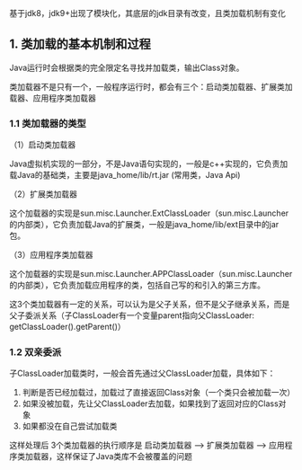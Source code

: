 基于jdk8，jdk9+出现了模块化，其底层的jdk目录有改变，且类加载机制有变化

## 1. 类加载的基本机制和过程

Java运行时会根据类的完全限定名寻找并加载类，输出Class对象。

类加载器不是只有一个，一般程序运行时，都会有三个：启动类加载器、扩展类加载器、应用程序类加载器

### 1.1 类加载器的类型

（1）启动类加载器

Java虚拟机实现的一部分，不是Java语句实现的，一般是c++实现的，它负责加载Java的基础类，主要是java_home/lib/rt.jar (常用类，Java Api)

（2）扩展类加载器

这个加载器的实现是sun.misc.Launcher.ExtClassLoader（sun.misc.Launcher的内部类），它负责加载Java的扩展类，一般是java_home/lib/ext目录中的jar包。

（3）应用程序类加载器

这个加载器的实现是sun.misc.Launcher.APPClassLoader（sun.misc.Launcher的内部类），它负责加载应用程序的类，包括自己写的和引入的第三方库。

这3个类加载器有一定的关系，可以认为是父子关系，但不是父子继承关系，而是父子委派关系（子ClassLoader有一个变量parent指向父ClassLoader: getClassLoader().getParent()）



### 1.2 双亲委派

子ClassLoader加载类时，一般会首先通过父ClassLoader加载，具体如下：

1. 判断是否已经加载过，加载过了直接返回Class对象（一个类只会被加载一次）
2. 如果没被加载，先让父ClassLoader去加载，如果找到了返回对应的Class对象
3. 如果都没在自己尝试加载类

这样处理后 3个类加载器的执行顺序是 启动类加载器 --> 扩展类加载器 --> 应用程序类加载器，这样保证了Java类库不会被覆盖的问题


















































